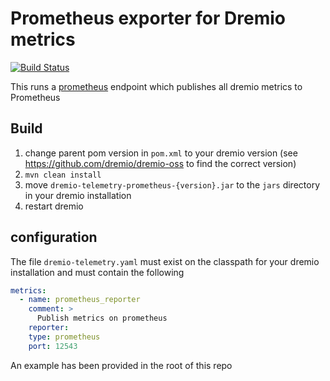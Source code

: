 # Prometheus exporter for Dremio metrics
[![Build Status](https://travis-ci.org/rymurr/dremio-prometheus-exporter.svg?branch=master)](https://travis-ci.org/dremio-hub/dremio-prometheus-exporter)

This runs a [prometheus](https://https://prometheus.io/) endpoint which publishes all dremio metrics to Prometheus

## Build

1. change parent pom version in `pom.xml` to your dremio version (see https://github.com/dremio/dremio-oss to find the correct version) 
1. `mvn clean install` 
1. move `dremio-telemetry-prometheus-{version}.jar` to the `jars` directory in your dremio installation
1. restart dremio

## configuration

The file `dremio-telemetry.yaml` must exist on the classpath for your dremio installation and must contain the following

```yaml
metrics:
  - name: prometheus_reporter
    comment: >
      Publish metrics on prometheus
    reporter:
    type: prometheus
    port: 12543
```

An example has been provided in the root of this repo